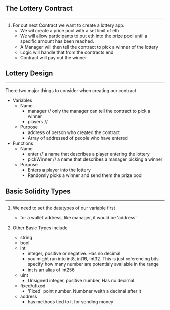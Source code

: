## The Lottery Contract
---

1. For out next Contract we want to create a lottery app.
    - We wil  create a price pool with a set limit of eth
    - We will allow participants to put eth into the prize pool until a specific amount has been reached.
    - A Manager will then tell the contract to pick a winner of the lottery
    - Logic will handle that from the contracts end
    - Contract will pay out the winner


## Lottery Design
---

There two major things to consider when creating our contract
- Variables
    - Name
        - manager // only the manager can tell the contract to pick a winner
        - players //  
    - Purpose
        - address of person who created the contract
        - Array of addressed of people who have entered
- Functions
    - Name
        - enter // a name that describes a player entering the lottery
        - pickWinner // a name that describes a manager picking a winner
    - Purpose
        - Enters a player into the lottery
        - Randomly picks a winner and send them the prize pool


## Basic Solidity Types
---

1. We need to set the datatypes of our variable first
    - for a wallet address, like manager, it would be 'address'

2. Other Basic Types include
    - string
    - bool
    - int 
        - integer, positive or negative. Has no decimal
        - you might run into int8, int16, int32. This is just referencing bits specify how many number are potentialy available in the range
        - int is an alias of int256
    - uint
        - Unsigned integer, positive number, Has no decimal
    - fixed/ufixed
        - 'Fixed' point number. Numbner weith a decimal after it
    - address
        - has methods tied to it for sending money